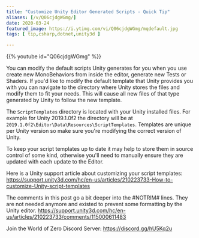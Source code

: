 ```yaml
---
title: "Customize Unity Editor Generated Scripts - Quick Tip"
aliases: [/v/Q06cjdgWGmg/]
date: 2020-03-24
featured_image: https://i.ytimg.com/vi/Q06cjdgWGmg/mqdefault.jpg
tags: [ tip,csharp,dotnet,unity3d ]

---
```


{{% youtube id="Q06cjdgWGmg" %}}

You can modify the default scripts Unity generates for you when you use create new MonoBehaviors from inside the editor, generate new Tests or Shaders. If you'd like to modify the default template that Unity provides you with you can navigate to the directory where Unity stores the files and modify them to fit your needs. This will cause all new files of that type generated by Unity to follow the new template.

The `ScriptTemplates` directory is located with your Unity installed files. For example for Unity 2019.1.0f2 the directory will be at `2019.1.0f2\Editor\Data\Resources\ScriptTemplates`. Templates are unique per Unity version so make sure you're modifying the correct version of Unity.

To keep your script templates up to date it may help to store them in source control of some kind, otherwise you'll need to manually ensure they are updated with each update to the Editor.

Here is a Unity support article about customizing your script templates: https://support.unity3d.com/hc/en-us/articles/210223733-How-to-customize-Unity-script-templates

The comments in this post go a bit deeper into the #NOTRIM# lines. They are not needed anymore and existed to prevent some formatting by the Unity editor. https://support.unity3d.com/hc/en-us/articles/210223733/comments/115000611483

Join the World of Zero Discord Server: https://discord.gg/hU5Kq2u